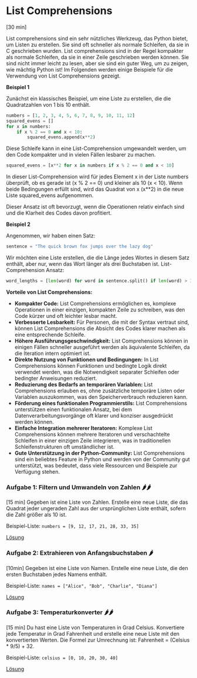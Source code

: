 # List Comprehensions
[30 min]

List comprehensions sind ein sehr nützliches Werkzeug, das Python bietet, um Listen zu erstellen. Sie sind oft schneller als normale Schleifen, da sie in C geschrieben wurden. List comprehensions sind in der Regel kompakter als normale Schleifen, da sie in einer Zeile geschrieben werden können. Sie sind nicht immer leicht zu lesen, aber sie sind ein guter Weg, um zu zeigen, wie mächtig Python ist! Im Folgenden werden einige Beispiele für die Verwendung von List Comprehensions gezeigt.

**Beispiel 1**

Zunächst ein klassisches Beispiel, um eine Liste zu erstellen, die die Quadratzahlen von 1 bis 10 enthält.

```python
numbers = [1, 2, 3, 4, 5, 6, 7, 8, 9, 10, 11, 12]
squared_evens = []
for x in numbers:
    if x % 2 == 0 and x < 10:
        squared_evens.append(x**2)
```
Diese Schleife kann in eine List-Comprehension umgewandelt werden, um den Code kompakter und in vielen Fällen lesbarer zu machen.

```python
squared_evens = [x**2 for x in numbers if x % 2 == 0 and x < 10]
```

In dieser List-Comprehension wird für jedes Element x in der Liste numbers überprüft, ob es gerade ist (x % 2 == 0) und kleiner als 10 (x < 10). Wenn beide Bedingungen erfüllt sind, wird das Quadrat von x (x**2) in die neue Liste squared_evens aufgenommen.

Dieser Ansatz ist oft bevorzugt, wenn die Operationen relativ einfach sind und die Klarheit des Codes davon profitiert.

**Beispiel 2**

Angenommen, wir haben einen Satz:
```python
sentence = "The quick brown fox jumps over the lazy dog"
```

Wir möchten eine Liste erstellen, die die Länge jedes Wortes in diesem Satz enthält, aber nur, wenn das Wort länger als drei Buchstaben ist. List-Comprehension Ansatz:

```python
word_lengths = [len(word) for word in sentence.split() if len(word) > 3]
```

**Vorteile von List Comprehensions:**
* **Kompakter Code:** List Comprehensions ermöglichen es, komplexe Operationen in einer einzigen, kompakten Zeile zu schreiben, was den Code kürzer und oft leichter lesbar macht. 
* **Verbesserte Lesbarkeit:** Für Personen, die mit der Syntax vertraut sind, können List Comprehensions die Absicht des Codes klarer machen als eine entsprechende Schleife.
* **Höhere Ausführungsgeschwindigkeit:** List Comprehensions können in einigen Fällen schneller ausgeführt werden als äquivalente Schleifen, da die Iteration intern optimiert ist.
* **Direkte Nutzung von Funktionen und Bedingungen:** In List Comprehensions können Funktionen und bedingte Logik direkt verwendet werden, was die Notwendigkeit separater Schleifen oder bedingter Anweisungen reduziert.
* **Reduzierung des Bedarfs an temporären Variablen:** List Comprehensions erlauben es, ohne zusätzliche temporäre Listen oder Variablen auszukommen, was den Speicherverbrauch reduzieren kann.
* **Förderung eines funktionalen Programmierstils:** List Comprehensions unterstützen einen funktionalen Ansatz, bei dem Datenverarbeitungsvorgänge oft klarer und konziser ausgedrückt werden können.
* **Einfache Integration mehrerer Iteratoren:** Komplexe List Comprehensions können mehrere Iteratoren und verschachtelte Schleifen in einer einzigen Zeile integrieren, was in traditionellen Schleifenstrukturen oft umständlicher ist.
* **Gute Unterstützung in der Python-Community:** List Comprehensions sind ein beliebtes Feature in Python und werden von der Community gut unterstützt, was bedeutet, dass viele Ressourcen und Beispiele zur Verfügung stehen.

### Aufgabe 1: Filtern und Umwandeln von Zahlen 🌶️🌶️
[15 min]
Gegeben ist eine Liste von Zahlen. Erstelle eine neue Liste, die das Quadrat jeder ungeraden Zahl aus der ursprünglichen Liste enthält, sofern die Zahl größer als 10 ist.

Beispiel-Liste: `numbers = [9, 12, 17, 21, 28, 33, 35]`

[Lösung](solution.md#lsung-aufgabe-1)

### Aufgabe 2: Extrahieren von Anfangsbuchstaben 🌶️
[10min]
Gegeben ist eine Liste von Namen. Erstelle eine neue Liste, die den ersten Buchstaben jedes Namens enthält.

Beispiel-Liste: `names = ["Alice", "Bob", "Charlie", "Diana"]`

[Lösung](solution.md#lsung-aufgabe-2)

### Aufgabe 3: Temperaturkonverter 🌶️🌶️
[15 min]
Du hast eine Liste von Temperaturen in Grad Celsius. Konvertiere jede Temperatur in Grad Fahrenheit und erstelle eine neue Liste mit den konvertierten Werten. Die Formel zur Umrechnung ist: Fahrenheit = (Celsius * 9/5) + 32.

Beispiel-Liste: `celsius = [0, 10, 20, 30, 40]`

[Lösung](solution.md#lsung-aufgabe-3)

